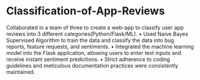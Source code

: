 # Classification-of-App-Reviews

Collaborated in a team of three to create a web-app to classify user app reviews into 3 different categories(Python/Flask/ML).
• Used Naive Bayes Supervised Algorithm to train the data and classify the data into bug reports, feature requests, and sentiments.
• Integrated the machine learning model into the Flask application, allowing users to enter text inputs and receive instant sentiment predictions.
• Strict adherence to coding guidelines and meticulous documentation practices were consistently maintained.
